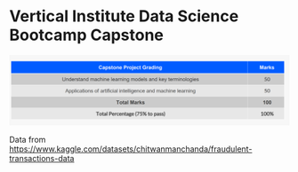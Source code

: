 # Vertical Institute Data Science Bootcamp Capstone
<img src = "VI capstone grading requirement.png">

 Data from https://www.kaggle.com/datasets/chitwanmanchanda/fraudulent-transactions-data
